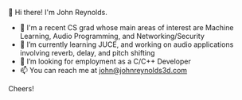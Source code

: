 👋 Hi there! I'm John Reynolds.
- 💞️ I'm a recent CS grad whose main areas of interest are Machine Learning, Audio Programming, and Networking/Security
- 🌱 I’m currently learning JUCE, and working on audio applications involving reverb, delay, and pitch shifting 
- 👀 I’m looking for employment as a C/C++ Developer
- 📫 You can reach me at john@johnreynolds3d.com

Cheers!
